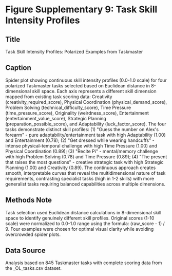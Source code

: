 # Figure Supplementary 9: Task Skill Intensity Profiles

## Title
Task Skill Intensity Profiles: Polarized Examples from Taskmaster

## Caption
Spider plot showing continuous skill intensity profiles (0.0-1.0 scale) for four polarized Taskmaster tasks selected based on Euclidean distance in 8-dimensional skill space. Each axis represents a different skill dimension mapped from existing task scoring data: Creativity (creativity_required_score), Physical Coordination (physical_demand_score), Problem Solving (technical_difficulty_score), Time Pressure (time_pressure_score), Originality (weirdness_score), Entertainment (entertainment_value_score), Strategic Planning (preparation_possible_score), and Adaptability (luck_factor_score). The four tasks demonstrate distinct skill profiles: (1) "Guess the number on Alex's forearm" - pure adaptability/entertainment task with high Adaptability (1.00) and Entertainment (0.78); (2) "Get dressed while wearing handcuffs" - intense physical-temporal challenge with high Time Pressure (1.00) and Physical Coordination (0.89); (3) "Recite Pi" - mental/memory challenge with high Problem Solving (0.78) and Time Pressure (0.89); (4) "The present that raises the most questions" - creative strategic task with high Strategic Planning (1.00) and Creativity (0.89). The continuous approach creates smooth, interpretable curves that reveal the multidimensional nature of task requirements, contrasting specialist tasks (high in 1-2 skills) with more generalist tasks requiring balanced capabilities across multiple dimensions.

## Methods Note
Task selection used Euclidean distance calculations in 8-dimensional skill space to identify genuinely different skill profiles. Original scores (1-10 scale) were normalized to 0.0-1.0 range using the formula: (raw_score - 1) / 9. Four examples were chosen for optimal visual clarity while avoiding overcrowded spider plots.

## Data Source
Analysis based on 845 Taskmaster tasks with complete scoring data from the _OL_tasks.csv dataset. 